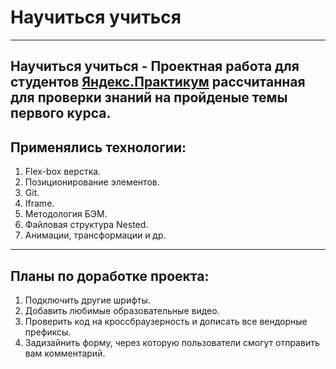 # Научиться учиться 
------ 
__Научиться учиться__ - Проектная работа для студентов [Яндекс.Практикум](https://praktikum.yandex.ru/) рассчитанная для проверки знаний на пройденые темы первого курса. 
------ 
## Применялись технологии: 
1. Flex-box верстка.
2. Позиционирование элементов.
3. Git.
4. Iframe.
5. Методология БЭМ.
6. Файловая структура Nested.
7. Анимации, трансформации и др. 

------ 
## Планы по доработке проекта: 
1. Подключить другие шрифты.
2. Добавить любимые образовательные видео.
3. Проверить код на кроссбраузерность и дописать все вендорные префиксы.
4. Задизайнить форму, через которую пользователи смогут отправить вам комментарий.